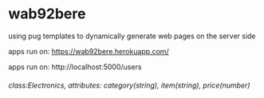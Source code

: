 # wab92bere

using pug templates to dynamically generate web pages on the server side

apps run on: https://wab92bere.herokuapp.com/

apps run on: http://localhost:5000/users 

###### class:Electronics, attributes: category(string), item(string), price(number)
